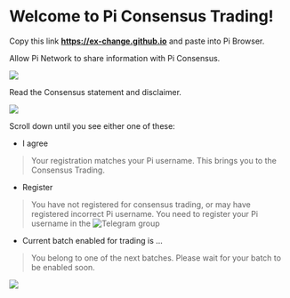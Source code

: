 # Welcome to Pi Consensus Trading!

Copy this link **https://ex-change.github.io** and paste into Pi Browser. 

Allow Pi Network to share information with Pi Consensus.

![](https://ex-change.github.io/images/Screenshot_20220109_171102_pi.browser.jpg)

Read the Consensus statement and disclaimer.

![](https://ex-change.github.io/images/Screenshot_20220109_171131_pi.browser.jpg)

Scroll down until you see either one of these:
- I agree
> Your registration matches your Pi username. This brings you to the Consensus Trading.
- Register
> You have not registered for consensus trading, or may have registered incorrect Pi username. You need to register your Pi username in the ![Telegram group](https://t.me/worldofpi)
- Current batch enabled for trading is ...
> You belong to one of the next batches. Please wait for your batch to be enabled soon.

![](https://ex-change.github.io/images/Screenshot_20220109_171140_pi.browser.jpg)

